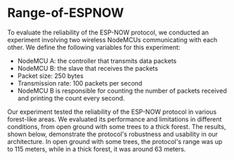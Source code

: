 # Range-of-ESPNOW
To evaluate the reliability of the ESP-NOW protocol, we conducted an experiment involving two wireless NodeMCUs communicating with each other. We define the following variables for this experiment:

- NodeMCU A: the controller that transmits data packets
- NodeMCU B: the slave that receives the packets
- Packet size: 250 bytes
- Transmission rate: 100 packets per second
- NodeMCU B is responsible for counting the number of packets received and printing the count every second.

Our experiment tested the reliability of the ESP-NOW protocol in various forest-like areas. We evaluated its performance and limitations in different conditions, from open ground with some trees to a thick forest. The results, shown below, demonstrate the protocol's robustness and usability in our architecture. In open ground with some trees, the protocol's range was up to 115 meters, while in a thick forest, it was around 63 meters.
